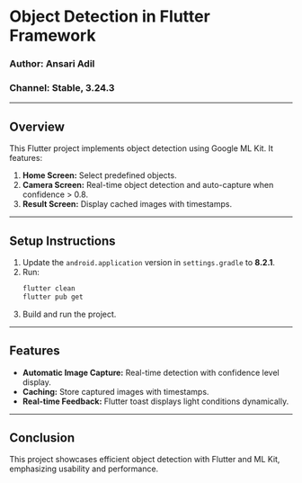 # Object Detection in Flutter Framework

### **Author:** Ansari Adil
### **Channel:** Stable, 3.24.3  

---

## **Overview**
This Flutter project implements object detection using Google ML Kit. It features:

1. **Home Screen:** Select predefined objects.
2. **Camera Screen:** Real-time object detection and auto-capture when confidence > 0.8.
3. **Result Screen:** Display cached images with timestamps.

---

## **Setup Instructions**
1. Update the `android.application` version in `settings.gradle` to **8.2.1**.
2. Run:
   ```bash
   flutter clean
   flutter pub get
   ```
3. Build and run the project.

---

## **Features**
- **Automatic Image Capture:** Real-time detection with confidence level display.
- **Caching:** Store captured images with timestamps.
- **Real-time Feedback:** Flutter toast displays light conditions dynamically.

---

## **Conclusion**
This project showcases efficient object detection with Flutter and ML Kit, emphasizing usability and performance.

